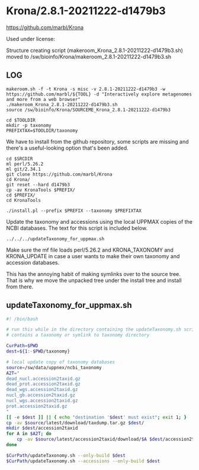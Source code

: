 Krona/2.8.1-20211222-d1479b3
============================

<https://github.com/marbl/Krona>

Used under license:


Structure creating script (makeroom_Krona_2.8.1-20211222-d1479b3.sh) moved to /sw/bioinfo/Krona/makeroom_2.8.1-20211222-d1479b3.sh

LOG
---


    makeroom.sh -f -t Krona -s misc -v 2.8.1-20211222-d1479b3 -w https://github.com/marbl/${TOOL} -d "Interactively explore metagenomes and more from a web browser"
    ./makeroom_Krona_2.8.1-20211222-d1479b3.sh 
    source /sw/bioinfo/Krona/SOURCEME_Krona_2.8.1-20211222-d1479b3

    cd $TOOLDIR
    mkdir -p taxonomy
    PREFIXTAX=$TOOLDIR/taxonomy

We have to install from the github repository, some scripts are missing and there's a useful-looking option that's been added.

    cd $SRCDIR
    ml perl/5.26.2
    ml git/2.34.1
    git clone https://github.com/marbl/Krona
    cd Krona/
    git reset --hard d1479b3
    cp -av KronaTools $PREFIX/
    cd $PREFIX/
    cd KronaTools

    ./install.pl --prefix $PREFIX --taxonomy $PREFIXTAX

Update the taxonomy and accessions using the local UPPMAX copies of the NCBI
databases.  The text for this script is included below.

    ../../../updateTaxonomy_for_uppmax.sh

Make sure the mf file loads perl/5.26.2 and KRONA_TAXONOMY and KRONA_UPDATE in
case a user wants to make their own taxonomy and accession databases.

This has the annoying habit of making symlinks over to the source tree.  That is
why we move the unpacked tree under the install tree and install from there.

## updateTaxonomy_for_uppmax.sh

```bash
#! /bin/bash

# run this while in the directory containing the updateTaxonomy.sh script, which also
# contains a taxonomy or symlink to taxonomy directory

CurPath=$PWD
dest=${1:-$PWD/taxonomy}

# local update copy of taxonomy databases
source=/sw/data/uppnex/ncbi_taxonomy
A2T="
dead_nucl.accession2taxid.gz
dead_prot.accession2taxid.gz
dead_wgs.accession2taxid.gz
nucl_gb.accession2taxid.gz
nucl_wgs.accession2taxid.gz
prot.accession2taxid.gz
"
[[ -e $dest ]] || { echo "destination '$dest' must exist"; exit 1; }
cp -av $source/latest/download/taxdump.tar.gz $dest/
mkdir $dest/accession2taxid
for A in $A2T; do
    cp -av $source/latest/accession2taxid/download/$A $dest/accession2taxid/
done

$CurPath/updateTaxonomy.sh --only-build $dest
$CurPath/updateTaxonomy.sh --accessions --only-build $dest
```
